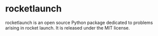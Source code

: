 # rocketlaunch

rocketlaunch is an open source Python package dedicated to problems arising in rocket launch. It is released under the MIT license.